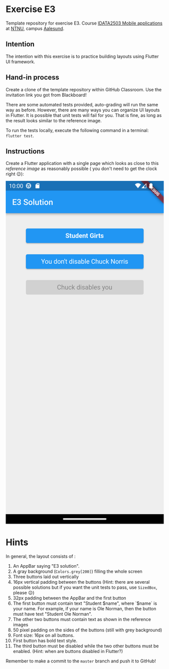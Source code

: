 # Exercise E3

Template repository for exercise E3.
Course [IDATA2503 Mobile applications](https://www.ntnu.edu/studies/courses/IDATA2503) at [NTNU](https://ntnu.edu),
campus [Aalesund](https://www.ntnu.edu/alesund).

## Intention

The intention with this exercise is to practice building layouts using Flutter UI framework.

## Hand-in process

Create a clone of the template repository within GitHub Classroom. Use the invitation link you got from Blackboard!

There are some automated tests provided, auto-grading will run the same way as before. However, there are many ways you
can organize UI layouts in Flutter. It is possible that unit tests will fail for you. That is fine, as long as the
result looks similar to the reference image.

To run the tests locally, execute the following command in a terminal: `flutter test`.

## Instructions

Create a Flutter application with a single page which looks as close to this _reference image_ as reasonably possible (
you don't need to get the clock right 😉):

<img alt="Reference image for the solution" src="reference_image.png" title="Reference image" width="540"/>

# Hints

In general, the layout consists of :

1. An AppBar saying "E3 solution".
2. A gray background (`Colors.grey[200]`) filling the whole screen
3. Three buttons laid out vertically
4. 16px vertical padding between the buttons (Hint: there are several possible solutions but if you want the unit tests
   to pass, use `SizedBox`, please 😉)
5. 32px padding between the AppBar and the first button
6. The first button must contain text "Student $name", where `$name` is your name. For example, if your name is Ole
   Norman, then the button must have text "Student Ole Norman".
7. The other two buttons must contain text as shown in the reference images
8. 50 pixel padding on the sides of the buttons (still with grey background)
9. Font size: 16px on all buttons.
10. First button has bold text style.
11. The third button must be disabled while the two other buttons must be enabled. (Hint: when are buttons disabled in
    Flutter?)

Remember to make a commit to the `master` branch and push it to GitHub!